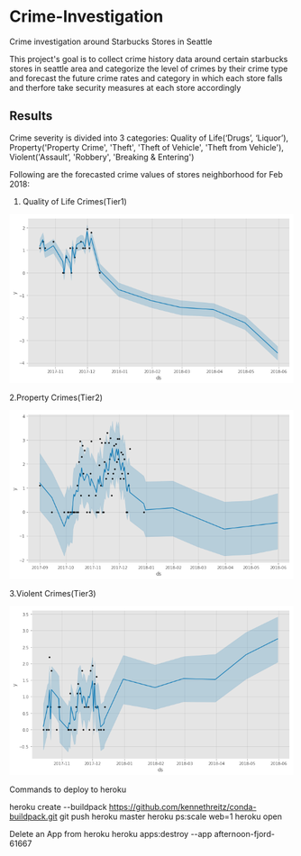 # Crime-Investigation

Crime investigation around Starbucks Stores in Seattle

This project's goal is to collect crime history data around certain starbucks stores in seattle area and categorize the level of crimes by their crime type and forecast the future crime rates and category in which each store falls and therfore take security measures at each store accordingly 

## Results
Crime severity is divided into 3 categories: Quality of Life(‘Drugs’, ‘Liquor’), Property('Property Crime',
'Theft', 'Theft of Vehicle', 'Theft from Vehicle'), Violent('Assault’, 'Robbery', 'Breaking & Entering')

Following are the forecasted crime values of stores neighborhood for Feb 2018:

1. Quality of Life Crimes(Tier1)

![alt text](https://github.com/LalithaPalleti/Crime-Investigation/blob/master/Tier1%20image.png)

2.Property Crimes(Tier2)

![alt text](https://github.com/LalithaPalleti/Crime-Investigation/blob/master/Tier2%20image.png)

3.Violent Crimes(Tier3)

![alt text](https://github.com/LalithaPalleti/Crime-Investigation/blob/master/Tier3%20image.png)

Commands to deploy to heroku

heroku create --buildpack https://github.com/kennethreitz/conda-buildpack.git
git push heroku master
heroku ps:scale web=1
heroku open

Delete an App from heroku
heroku apps:destroy --app afternoon-fjord-61667
